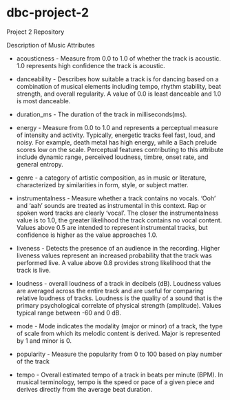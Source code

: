# dbc-project-2
Project 2 Repository

Description of Music Attributes

* acousticness - Measure from 0.0 to 1.0 of whether the track is acoustic. 1.0 represents high confidence the track is acoustic.

* danceability - Describes how suitable a track is for dancing based on a combination of musical elements including tempo, rhythm stability, beat strength, and overall regularity. A value of 0.0 is least danceable and 1.0 is most danceable.

* duration_ms - The duration of the track in milliseconds(ms).

* energy - Measure from 0.0 to 1.0 and represents a perceptual measure of intensity and activity. Typically, energetic tracks feel fast, loud, and noisy. For example, death metal has high energy, while a Bach prelude scores low on the scale. Perceptual features contributing to this attribute include dynamic range, perceived loudness, timbre, onset rate, and general entropy.

* genre - a category of artistic composition, as in music or literature, characterized by similarities in form, style, or subject matter.

* instrumentalness - Measure whether a track contains no vocals. ‘Ooh’ and ‘aah’ sounds are treated as instrumental in this context. Rap or spoken word tracks are clearly ‘vocal’. The closer the instrumentalness value is to 1.0, the greater likelihood the track contains no vocal content. Values above 0.5 are intended to represent instrumental tracks, but confidence is higher as the value approaches 1.0.

* liveness - Detects the presence of an audience in the recording. Higher liveness values represent an increased probability that the track was performed live. A value above 0.8 provides strong likelihood that the track is live.

* loudness - overall loudness of a track in decibels (dB). Loudness values are averaged across the entire track and are useful for comparing relative loudness of tracks. Loudness is the quality of a sound that is the primary psychological correlate of physical strength (amplitude). Values typical range between -60 and 0 dB.

* mode - Mode indicates the modality (major or minor) of a track, the type of scale from which its melodic content is derived. Major is represented by 1 and minor is 0.

* popularity - Measure the popularity from 0 to 100 based on play number of the track

* tempo - Overall estimated tempo of a track in beats per minute (BPM). In musical terminology, tempo is the speed or pace of a given piece and derives directly from the average beat duration.

